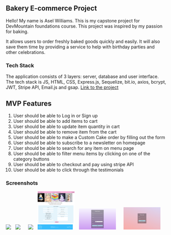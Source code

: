 ## Bakery E-commerce Project
Hello! My name is Asel Williams. This is my capstone project for DevMountain foundations course. This project was inspired by my passion for baking.

It allows users to order freshly baked goods quickly and easily. It will also save them time by providing a service to help with birthday parties and other celebrations.
### Tech Stack
The application consists of 3 layers: server, database and user interface. The tech stack is JS, HTML, CSS, Express.js, Sequelize, bit.io, axios, bcrypt, JWT, Stripe API, Email.js and gsap. [Link to the project](http://13.58.38.0/)

## MVP Features
1. User should be able to Log in or Sign up
2. User should be able to add items to cart
3. User should be able to update item quantity in cart
4. User should be able to remove item from the cart
5. User should be able to make a Custom Cake order by filling out the form
6. User should be able to subscribe to a newsletter on homepage
7. User should be able to search for any item on menu page
8. User should be able to filter menu items by clicking on one of the category buttons
9. User should be able to checkout and pay using stripe API
10. User should be able to click through the testimonials

### Screenshots
<p float="left">
  <img src="/Assets/home.png" width="23%" />
  <img src="/Assets/menu.png" width="23%" hspace="2%" /> 
  <img src="/Assets/recipes.png" width="23%" hspace="2%"/>
  <img src="/Assets/custom.png" width="23%" />
  <img src="/Assets/signup.png" width="23%"  hspace="2%"/>
  <img src="/Assets/login.png" width="23%"  hspace="2%"/>
</p>